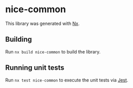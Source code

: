 # nice-common

This library was generated with [Nx](https://nx.dev).



## Building

Run `nx build nice-common` to build the library.





## Running unit tests

Run `nx test nice-common` to execute the unit tests via [Jest](https://jestjs.io).


